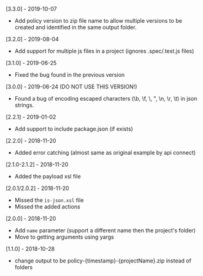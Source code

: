 [3.3.0] - 2019-10-07
* Add policy version to zip file name to allow multiple versions to be created and identified in the same output folder.

[3.2.0] - 2019-08-04
* Add support for multiple js files in a project (ignores .spec/.test.js files)

[3.1.0] - 2019-06-25
* Fixed the bug found in the previous version

[3.0.0] - 2019-06-24 (DO NOT USE THIS VERSION!)
* Found a bug of encoding escaped characters (\b, \f, \\, \", \n, \r, \t) in json strings.

[2.2.1] - 2019-01-02
* Add support to include package.json (if exists)

[2.2.0] - 2018-11-20
* Added error catching (almost same as original example by api connect)

[2.1.0-2.1.2] - 2018-11-20
* Added the payload xsl file

[2.0.1/2.0.2] - 2018-11-20
* Missed the `is-json.xsl` file
* Missed the added actions

[2.0.0] - 2018-11-20
* Add `name` parameter (support a different name then the project's folder)
* Move to getting arguments using yargs

[1.1.0] - 2018-10-28
* change output to be policy-{timestamp}-{projectName}.zip instead of folders